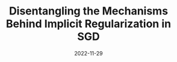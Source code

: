 ---
title: "Disentangling the Mechanisms Behind Implicit Regularization in SGD"
collection: publications
permalink: /publication/disentangling
authors: Zachary Novack, Simran Kaur, Tanya Marwah, Saurabh Garg, Zachary Lipton
excerpt: 'This work presents a comparative empirical study of different gradient norm-based regularizers for improving Large-Batch Stochastic Gradient Descent, and ties this behavior to the trajectory of the micro-batch gradient norm during training.'
date: 2022-11-29
venue: ['International Conference on Learning Representations (ICLR), 2023', 'NeurIPS Workshop on The Benefits of Higher-Order Optimization in Machine Learning, 2022']
modifier: ['', 'Spotlight']
paperurl: 'https://arxiv.org/abs/2211.15853'
code: 'https://github.com/acmi-lab/imp-regularizers'
abs_title: disen_2023_abs
bib_title: disen_2023_bib
pub_status: 'conference'
citation: '@inproceedings{novack2023disentangling,<br />
title={Disentangling the Mechanisms Behind Implicit Regularization in SGD},<br />
author={Novack, Zachary and Kaur, Simran and Marwah, Tanya and Garg, Saurabh and Lipton, Zachary},<br />
booktitle={International Conference on Learning Representations (ICLR)},<br />
year={2023} }'
---